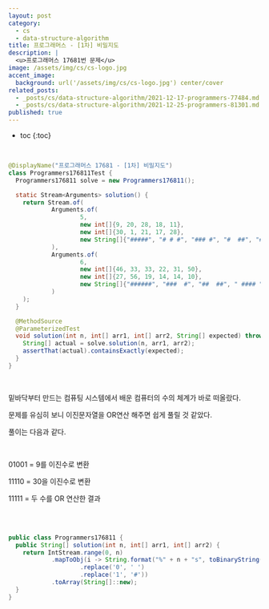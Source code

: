 ```yaml
---
layout: post
category:
  - cs
  - data-structure-algorithm
title: 프로그래머스 - [1차] 비밀지도
description: |
  <u>프로그래머스 17681번 문제</u>  
image: /assets/img/cs/cs-logo.jpg
accent_image:
  background: url('/assets/img/cs/cs-logo.jpg') center/cover
related_posts:
  - _posts/cs/data-structure-algorithm/2021-12-17-programmers-77484.md
  - _posts/cs/data-structure-algorithm/2021-12-25-programmers-81301.md
published: true
---
```


* toc
{:toc}

<br />

```java
@DisplayName("프로그래머스 17681 - [1차] 비밀지도")
class Programmers176811Test {
  Programmers176811 solve = new Programmers176811();

  static Stream<Arguments> solution() {
    return Stream.of(
            Arguments.of(
                    5,
                    new int[]{9, 20, 28, 18, 11},
                    new int[]{30, 1, 21, 17, 28},
                    new String[]{"#####", "# # #", "### #", "#  ##", "#####"}
            ),
            Arguments.of(
                    6,
                    new int[]{46, 33, 33, 22, 31, 50},
                    new int[]{27, 56, 19, 14, 14, 10},
                    new String[]{"######", "###  #", "##  ##", " #### ", " #####", "### # "}
            )
    );
  }

  @MethodSource
  @ParameterizedTest
  void solution(int n, int[] arr1, int[] arr2, String[] expected) throws Exception {
    String[] actual = solve.solution(n, arr1, arr2);
    assertThat(actual).containsExactly(expected);
  }
}
```

<br />

밑바닥부터 만드는 컴퓨팅 시스템에서 배운 컴퓨터의 수의 체계가 바로 떠올랐다.

문제를 유심히 보니 이진문자열을 OR연산 해주면 쉽게 풀릴 것 같았다.

풀이는 다음과 같다.

<br />

01001 = 9를 이진수로 변환

11110 = 30을 이진수로 변환

11111 = 두 수를 OR 연산한 결과

<br />

<br />

```java
public class Programmers176811 {
  public String[] solution(int n, int[] arr1, int[] arr2) {
    return IntStream.range(0, n)
            .mapToObj(i -> String.format("%" + n + "s", toBinaryString((arr1[i] | arr2[i])))
                    .replace('0', ' ')
                    .replace('1', '#'))
            .toArray(String[]::new);
  }
}
```

<br />
